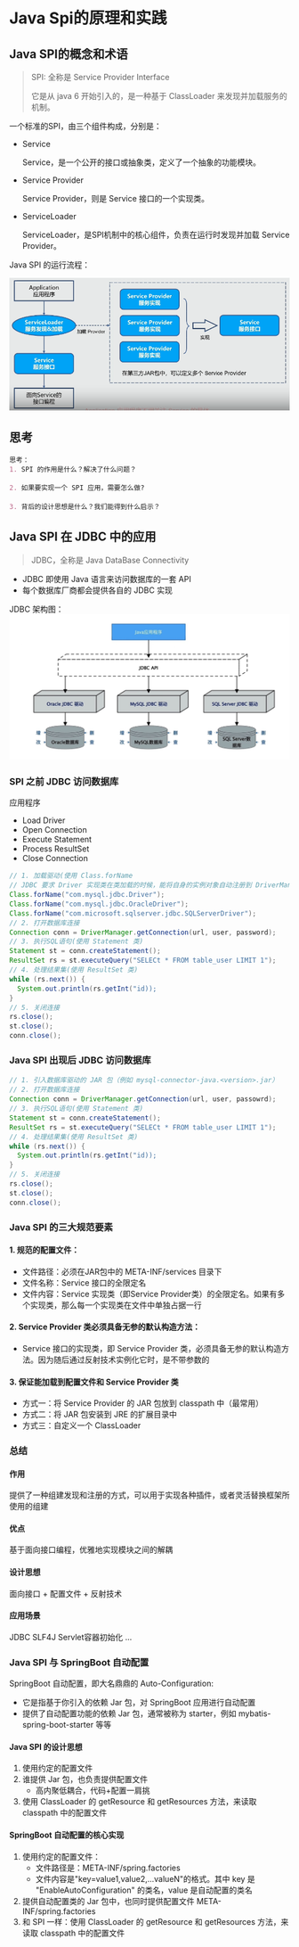 # Java Spi的原理和实践

## Java SPI的概念和术语
> SPI: 全称是 Service Provider Interface
>
> 它是从 java 6 开始引入的，是一种基于 ClassLoader 来发现并加载服务的机制。

一个标准的SPI，由三个组件构成，分别是：
- Service

  Service，是一个公开的接口或抽象类，定义了一个抽象的功能模块。

- Service Provider

  Service Provider，则是 Service 接口的一个实现类。

- ServiceLoader

  ServiceLoader，是SPI机制中的核心组件，负责在运行时发现并加载 Service Provider。

Java SPI 的运行流程：

![](../.vuepress/public/images/JavaSPI的运行流程.png)

## 思考
~~~markdown
思考：
1. SPI 的作用是什么？解决了什么问题？

2. 如果要实现一个 SPI 应用，需要怎么做?

3. 背后的设计思想是什么？我们能得到什么启示？
~~~

## Java SPI 在 JDBC 中的应用
> JDBC，全称是 Java DataBase Connectivity
- JDBC 即使用 Java 语言来访问数据库的一套 API
- 每个数据库厂商都会提供各自的 JDBC 实现

JDBC 架构图：
![](../.vuepress/public/images/JDBC架构图.jpeg)

### SPI 之前 JDBC 访问数据库

应用程序
- Load Driver
- Open Connection
- Execute Statement
- Process ResultSet
- Close Connection
~~~java
// 1. 加载驱动(使用 Class.forName 
// JDBC 要求 Driver 实现类在类加载的时候，能将自身的实例对象自动注册到 DriverManager 中，从而加载数据库驱动
Class.forName("com.mysql.jdbc.Driver");
Class.forName("com.mysql.jdbc.OracleDriver");
Class.forName("com.microsoft.sqlserver.jdbc.SQLServerDriver");
// 2. 打开数据库连接
Connection conn = DriverManager.getConnection(url, user, password);
// 3. 执行SQL语句(使用 Statement 类)
Statement st = conn.createStatement();
ResultSet rs = st.executeQuery("SELECt * FROM table_user LIMIT 1");
// 4. 处理结果集(使用 ResultSet 类)
while (rs.next()) {
  System.out.println(rs.getInt("id));
}
// 5. 关闭连接
rs.close();
st.close();
conn.close();
~~~

### Java SPI 出现后 JDBC 访问数据库
~~~java
// 1. 引入数据库驱动的 JAR 包（例如 mysql-connector-java.<version>.jar）
// 2. 打开数据库连接
Connection conn = DriverManager.getConnection(url, user, passowrd);
// 3. 执行SQL语句(使用 Statement 类)
Statement st = conn.createStatement();
ResultSet rs = st.executeQuery("SELECt * FROM table_user LIMIT 1");
// 4. 处理结果集(使用 ResultSet 类)
while (rs.next()) {
  System.out.println(rs.getInt("id));
}
// 5. 关闭连接
rs.close();
st.close();
conn.close();
~~~

### Java SPI 的三大规范要素
#### 1. 规范的配置文件：
- 文件路径：必须在JAR包中的 META-INF/services 目录下
- 文件名称：Service 接口的全限定名
- 文件内容：Service 实现类（即Service Provider类）的全限定名。如果有多个实现类，那么每一个实现类在文件中单独占据一行

#### 2. Service Provider 类必须具备无参的默认构造方法：

- Service 接口的实现类，即 Service Provider 类，必须具备无参的默认构造方法。因为随后通过反射技术实例化它时，是不带参数的

#### 3. 保证能加载到配置文件和 Service Provider 类

- 方式一：将 Service Provider 的 JAR 包放到 classpath 中（最常用）
- 方式二：将 JAR 包安装到 JRE 的扩展目录中
- 方式三：自定义一个 ClassLoader

### 总结

#### 作用

提供了一种组建发现和注册的方式，可以用于实现各种插件，或者灵活替换框架所使用的组建

#### 优点

基于面向接口编程，优雅地实现模块之间的解耦

#### 设计思想

面向接口 + 配置文件 + 反射技术

#### 应用场景

JDBC SLF4J Servlet容器初始化 ...

### Java SPI 与 SpringBoot 自动配置

SpringBoot 自动配置，即大名鼎鼎的 Auto-Configuration:

- 它是指基于你引入的依赖 Jar 包，对 SpringBoot 应用进行自动配置
- 提供了自动配置功能的依赖 Jar 包，通常被称为 starter，例如 mybatis-spring-boot-starter 等等

#### Java SPI 的设计思想

1. 使用约定的配置文件
2. 谁提供 Jar 包，也负责提供配置文件
   - 高内聚低耦合，代码+配置一肩挑
3. 使用 ClassLoader 的 getResource 和 getResources 方法，来读取 classpath 中的配置文件

#### SpringBoot 自动配置的核心实现

1. 使用约定的配置文件：
   - 文件路径是：META-INF/spring.factories
   - 文件内容是"key=value1,value2,...valueN"的格式。其中 key 是 "EnableAutoConfiguration" 的类名，value 是自动配置的类名
2. 提供自动配置类的 Jar 包中，也同时提供配置文件 META-INF/spring.factories
3. 和 SPI 一样：使用 ClassLoader 的 getResource 和 getResources 方法，来读取 classpath 中的配置文件
